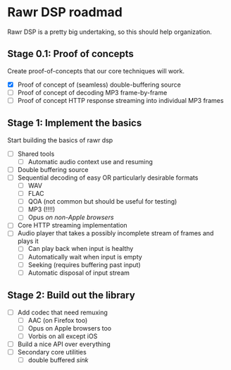 # Rawr DSP roadmad

Rawr DSP is a pretty big undertaking, so this should help organization.

## Stage 0.1: Proof of concepts

Create proof-of-concepts that our core techniques will work.

 - [x] Proof of concept of (seamless) double-buffering source
 - [ ] Proof of concept of decoding MP3 frame-by-frame
 - [ ] Proof of concept HTTP response streaming into individual MP3 frames

## Stage 1: Implement the basics

Start building the basics of rawr dsp

- [ ] Shared tools
  * [ ] Automatic audio context use and resuming
- [ ] Double buffering source
- [ ] Sequential decoding of easy OR particularly desirable formats
  * [ ] WAV
  * [ ] FLAC
  * [ ] QOA (not common but should be useful for testing)
  * [ ] MP3 (!!!!)
  * [ ] Opus *on non-Apple browsers*
- [ ] Core HTTP streaming implementation
- [ ] Audio player that takes a possibly incomplete stream of frames and plays it
  * [ ] Can play back when input is healthy
  * [ ] Automatically wait when input is empty
  * [ ] Seeking (requires buffering past input)
  * [ ] Automatic disposal of input stream

## Stage 2: Build out the library

- [ ] Add codec that need remuxing
  * [ ] AAC (on Firefox too)
  * [ ] Opus on Apple browsers too
  * [ ] Vorbis on all except iOS
- [ ] Build a nice API over everything
- [ ] Secondary core utilities
  * [ ] double buffered *sink*